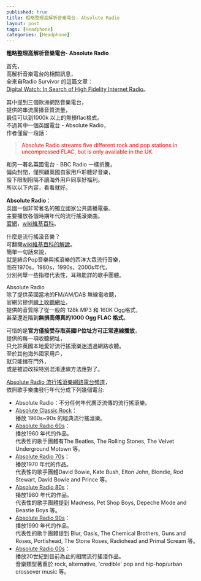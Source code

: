 ```yaml
---
published: true
title: 粗略整理高解析音樂電台- Absolute Radio
layout: post
tags: [Headphone]
categories: [Headphone]
---
```

**粗略整理高解析音樂電台- Absolute Radio**    
    
首先，    
高解析音樂電台的相關訊息，    
全來自Radio Survivor 的這篇文章：   
[Digital Watch: In Search of High Fidelity Internet Radio][1]。   
    
其中提到三個歐洲網路音樂電台，    
提供的串流廣播音質流量，    
最佳可以到1000k 以上的無損flac格式。    
不過其中一個英國電台 - Absolute Radio，   
作者僅留一段話：    


> <font color="red">Absolute Radio streams five different rock and pop stations in uncompressed FLAC, but is only available in the UK.</font>    

和另一著名英國電台 -  BBC Radio 一樣折騰，    
偏向封閉，僅照顧英國自家用戶聆聽好音樂，    
設下限制阻隔不讓海外用戶同享好福利。    
所以以下內容，看看就好。    
    
**Absolute Radio**：    
英國一個非常著名的獨立國家公共廣播電臺。    
主要播放各個時期年代的流行搖滾樂曲。    
[官網][2]，[wiki維基百科][3]。    
    
什麼是流行搖滾音樂？    
可翻閱[wiki維基百科的解說][4]。   
簡單一句話來說，    
就是結合Pop音樂與搖滾樂的西洋大眾流行音樂，   
而在1970s，1980s，1990s，2000s年代，    
分別列舉一些指標代表性，耳熟能詳的歌手團體。    
    
Absolute Radio    
除了提供英國當地的FM/AM/DAB 無線電收聽，    
官網另提供[線上收聽網址][5]，   
提供的音質除了從一般的 128k MP3 和 160K Ogg格式，   
甚至還進階到**無損高傳真的1000 Ogg FLAC 格式**。    
    
可惜的是**官方僅接受存取英國IP位址方可正常連線播放**，    
提供的每一項收聽網址，    
只允許英國本地愛好流行搖滾樂迷透過網路收聽。    
至於其他海外國家用戶，    
就只能擋在門外，    
或是被迫改採特別混淆連線方法應對了。    
    
[Absolute Radio 流行搖滾樂網路電台頻道][6]，    
依照歌手樂曲發行年代分成下列幾個電台:   

* Absolute Radio：不分任何年代廣泛流傳的流行搖滾樂。    
* [Absolute Classic Rock][7]：    
   播放 1960s~90s 的經典流行搖滾樂。    
* [Absolute Radio 60s][8]：   
   播放1960 年代的作品。    
   代表性的歌手團體有The Beatles, The Rolling Stones, The Velvet Underground Motown 等。   
* [Absolute Radio 70s][9]：   
  播放1970 年代的作品。   
  代表性的歌手團體David Bowie, Kate Bush, Elton John, Blondie, Rod Stewart, David Bowie and Prince  等。
* [Absolute Radio 80s][10]：    
   播放1980 年代的作品。    
   代表性的歌手團體提到 Madness, Pet Shop Boys, Depeche Mode and Beastie Boys 等。   
* [Absolute Radio 90s][11]：    
   播放1990 年代的作品。    
   代表性的歌手團體提到 Blur, Oasis, The Chemical Brothers, Guns and Roses, Portishead, The Stone Roses, Radiohead and Primal Scream 等。   
* [Absolute Radio 00s][12]：    
   播放20世紀到目前為止的相關流行搖滾作品。   
   音樂類型著重於 rock, alternative, 'credible' pop and hip-hop/urban crossover music 等。    

[1]:  http://www.radiosurvivor.com/2015/03/04/digital-watch-in-search-of-high-fidelity-internet-radio/
[2]:  http://absoluteradio.co.uk/music/
[3]:  https://en.wikipedia.org/wiki/Absolute_Radio
[4]: https://zh.wikipedia.org/zh-tw/%E6%B5%81%E8%A1%8C%E6%90%96%E6%BB%BE
[5]: http://absoluteradio.co.uk/listen/links
[6]: http://absoluteradio.co.uk/music/
[7]: https://en.wikipedia.org/wiki/Absolute_Classic_Rock
[8]: https://en.wikipedia.org/wiki/Absolute_Radio_60s
[9]: https://en.wikipedia.org/wiki/Absolute_Radio_70s
[10]:  https://en.wikipedia.org/wiki/Absolute_Radio_80s
[11]: https://en.wikipedia.org/wiki/Absolute_Radio_90s
[12]: https://en.wikipedia.org/wiki/Absolute_Radio_00s
